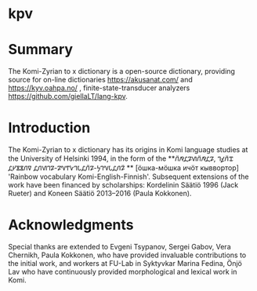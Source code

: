 # kpv
# Summary

The Komi-Zyrian to x dictionary is a open-source dictionary, providing source for on-line dictionaries https://akusanat.com/ and https://kyv.oahpa.no/ , finite-state-transducer analyzers https://github.com/giellaLT/lang-kpv.

# Introduction
The Komi-Zyrian to x dictionary has its origins in Komi language studies at the University of Helsinki 1994, in the form of the **𐍩̈𐍥𐍚𐍐𐍜𐍩̈𐍥𐍚𐍐, 𐍙𐍤𐍩̈𐍢 𐍚𐍔𐍮𐍮𐍩𐍠 𐍚𐍩𐍜𐍙𐍐-𐍐𐍝𐍒𐍛𐍙𐍡𐍚𐍩̈𐍐-𐍟𐍙𐍝𐍡𐍚𐍩𐍐̈ ** [ӧшка-мӧшка ичӧт кыввортор] 'Rainbow vocabulary Komi-English-Finnish'. Subsequent extensions of the work have been financed by scholarships: Kordelinin Säätiö 1996 (Jack Rueter) and Koneen Säätiö 2013–2016 (Paula Kokkonen). 

# Acknowledgments

Special thanks are extended to Evgeni Tsypanov, Sergei Gabov, Vera Chernikh, Paula Kokkonen, who have provided invaluable contributions to the initial work, and workers at FU-Lab in Syktyvkar Marina Fedina, Önjö Lav who have continuously provided morphological and lexical work in Komi.

